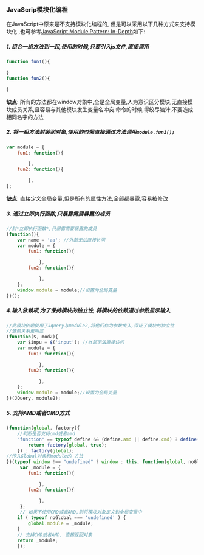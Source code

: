 ### JavaScrip模块化编程
在JavaScript中原来是不支持模块化编程的, 但是可以采用以下几种方式来支持模块化
,也可参考[JavaScript Module Pattern: In-Depth](http://www.adequatelygood.com/JavaScript-Module-Pattern-In-Depth.html)如下:

##### 1. 组合一组方法到一起,使用的时候,只要引入js文件,直接调用
```javascript
function fun1(){

}
function fun2(){

}
```
**缺点**: 所有的方法都在window对象中,全是全局变量,人为意识区分模块,无直接模块成员关系,且容易与其他模块发生变量名冲突.命令的时候,得绞尽脑汁,不要造成相同名字的方法

##### 2. 将一组方法封装到对象,使用的时候直接通过方法调用`module.fun1();`
```javascript
var module = {
    fun1: function(){

        },
    fun2: function(){

        },
};
```
**缺点**: 直接定义全局变量,但是所有的属性方法,全部都暴露,容易被修改

##### 3. 通过*立即执行函数*,只暴露需要暴露的成员
```javascript
//封*立即执行函数*,只暴露需要暴露的成员
(function(){
    var name = 'aa'; //外部无法直接访问
    var module = {
        fun1: function(){

            },
        fun2: function(){

            },
    };
    window.module = module;//设置为全局变量
})();
```
##### 4.输入依赖项,为了保持模块的独立性, 将模块的依赖通过参数显示输入
```javascript
//此模块依赖使用了Jquery与module2,将他们作为参数传入,保证了模块的独立性
//依赖关系更明显
(function($, mod2){
    var $inpu = $('input'); //外部无法直接访问
    var module = {
        fun1: function(){

            },
        fun2: function(){

            },
    };
    window.module = module;//设置为全局变量
})(JQuery, module2);
```

##### 5. 支持AMD或者CMD方式
```javascript
(function(global, factory){
    //判断是否支持cmd或者amd
    "function" == typeof define && (define.amd || define.cmd) ? define([],  function(){
        return factory(global, true);
    }) : factory(global);
//传入Global对象和module的 方法
})(typeof window !== "undefined" ? window : this, function(global, noGlobal){
     var _module = {
        fun1: function(){

            },
        fun2: function(){

            },
     };
     // 如果不使用CMD或者AMD,则将模块对象定义到全局变量中
    if ( typeof noGlobal === 'undefined' ) {
        global.module = _module;
    }
    // 支持CMD或者AMD, 直接返回对象
    return _module;
    });
```